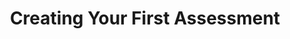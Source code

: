 ---
title: Creating Your First Assessment
redirect_to: "/releases/v5.0.0/authors/first_assessment"
---